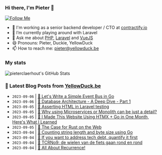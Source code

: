 ### Hi there, I'm Pieter 👋  
[![Follow Me](https://img.shields.io/github/followers/pieterclaerhout?label=Follow&style=social)](https://github.com/pieterclaerhout)

- 🏢 I'm working as a senior backend developer / CTO at [contractify.io](https://contractify.io)
- 🌱 I’m currently playing around with Laravel
- 💬 Ask me about [PHP](https://php.net), [Laravel](http://laravel.com) and [VueJS](https://vuejs.org)
- 😄 Pronouns: Pieter, Duckie, YellowDuck
- 📫 How to reach me: pieter@yellowduck.be

### My stats

![pieterclaerhout's GitHub Stats](https://github-readme-stats.vercel.app/api?username=pieterclaerhout&show_icons=true&count_private=true&line_height=40)

### 📩 Latest Blog Posts from [YellowDuck.be](https://www.yellowduck.be/)
<!-- BLOG-POST-LIST:START -->
- `2023-09-06` | [🔗 Let&#39;s Write a Simple Event Bus in Go](https://www.yellowduck.be/posts/lets-write-a-simple-event-bus-in-go)  
- `2023-09-06` | [🔗 Database Architecture - A Deep Dive - Part 1](https://www.yellowduck.be/posts/database-architecture-a-deep-dive-part-1)  
- `2023-09-05` | [🐥 Asserting HTML in Laravel testing](https://www.yellowduck.be/posts/asserting-html-in-laravel-testing)  
- `2023-09-05` | [🔗 Why using Microservices or Monolith can be just a detail?](https://www.yellowduck.be/posts/why-using-microservices-or-monolith-can-be-just-a-detail)  
- `2023-09-05` | [🔗 I Made This Website Using HTMX + Go in One Month, Here&#39;s What I Learned](https://www.yellowduck.be/posts/i-made-this-website-using-htmx-go-in-one-month-heres-what-i-learned)  
- `2023-09-05` | [🔗 The Case for Rust on the Web](https://www.yellowduck.be/posts/the-case-for-rust-on-the-web-mainmatter)  
- `2023-09-04` | [🐥 Counting string length and byte size using Go](https://www.yellowduck.be/posts/counting-string-length-and-byte-size-using-go)  
- `2023-09-04` | [🔗 If you want to address tech debt, quantify it first](https://www.yellowduck.be/posts/if-you-want-to-address-tech-debt-quantify-it-first)  
- `2023-09-04` | [🔗 TCRNo9: de wielen van de fiets gaan rond en rond](https://www.yellowduck.be/posts/tcrno9-de-wielen-van-de-fiets-gaan-rond-en-rond)  
- `2023-09-04` | [🔗 All About Recurrence!](https://www.yellowduck.be/posts/all-about-recurrence)  

<!-- BLOG-POST-LIST:END -->
